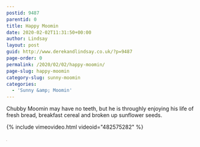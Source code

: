 ```yaml
---
postid: 9487
parentid: 0
title: Happy Moomin
date: 2020-02-02T11:31:50+00:00
author: Lindsay
layout: post
guid: http://www.derekandlindsay.co.uk/?p=9487
page-order: 0
permalink: /2020/02/02/happy-moomin/
page-slug: happy-moomin
category-slug: sunny-moomin
categories:
  - 'Sunny &amp; Moomin'
---
```

Chubby Moomin may have no teeth, but he is throughly enjoying his life of fresh bread, breakfast cereal and broken up sunflower seeds.

{% include vimeovideo.html videoid="482575282" %}

<img src="/wp-content/uploads/2020/02/happymoomin_thumb.jpg" alt="happymoomin_thumb" title="happymoomin_thumb" width="1" height="1" class="alignleft size-full wp-image-9504" />